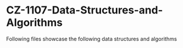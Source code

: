 # CZ-1107-Data-Structures-and-Algorithms

Following files showcase the following data structures and algorithms
